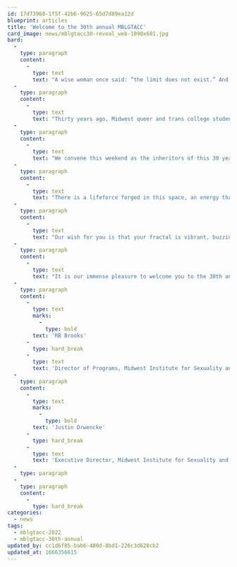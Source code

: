```yaml
---
id: 17d73968-1f5f-42b6-9625-65d7d89ea12d
blueprint: articles
title: 'Welcome to the 30th annual MBLGTACC'
card_image: news/mblgtacc30-reveal_web-1090x681.jpg
bard:
  -
    type: paragraph
    content:
      -
        type: text
        text: "A wise woman once said: “the limit does not exist.” And while that particular statement was about a complex equation only the math gays would understand,\_ we can confidently extend this sentiment to describe queer and trans communities.\_"
  -
    type: paragraph
    content:
      -
        type: text
        text: "Thirty years ago, Midwest queer and trans college students found common ground in their shared feelings of detachment from other LGBTQ+ students and being overlooked by national rights initiatives and political progress.\_ In response, they established what has become the largest and longest-running LGBTQ+ college conference in the country.\_"
  -
    type: paragraph
    content:
      -
        type: text
        text: "We convene this weekend as the inheritors of this 30 year legacy, landmark, and gift. As dynamic individuals, friends, co-conspirators, and kin. We come together in this space to generate new knowledge and understanding, to share vital skills and resources, and to co-create expansive new futures that build upon what’s been planted before us.\_"
  -
    type: paragraph
    content:
      -
        type: text
        text: "There is a lifeforce forged in this space, an energy that emerges from the combined connectivity, empowerment, and community present here. As attendees and participants, you carry home with you fractals of this lifeforce and embed them in your organizations, campuses, sacred spaces, activisms, and beyond.\_"
  -
    type: paragraph
    content:
      -
        type: text
        text: "Our wish for you is that your fractal is vibrant, buzzing with abundant possibility, shimmering, and satiating.\_ We hope you obtain the tools and guidance you need to make the next push toward change and to grow in the direction you desire.\_"
  -
    type: paragraph
    content:
      -
        type: text
        text: "It is our immense pleasure to welcome you to the 30th annual Midwest Bisexual Lesbian Gay Transgender Asexual College Conference and to provide you with a piece of Midwest queer and trans history to call your own.\_"
  -
    type: paragraph
    content:
      -
        type: text
        marks:
          -
            type: bold
        text: 'RB Brooks'
      -
        type: hard_break
      -
        type: text
        text: 'Director of Programs, Midwest Institute for Sexuality and Gender Diversity'
  -
    type: paragraph
    content:
      -
        type: text
        marks:
          -
            type: bold
        text: 'Justin Drwencke'
      -
        type: hard_break
      -
        type: text
        text: 'Executive Director, Midwest Institute for Sexuality and Gender Diversity'
  -
    type: paragraph
  -
    type: paragraph
    content:
      -
        type: hard_break
categories:
  - news
tags:
  - mblgtacc-2022
  - mblgtacc-30th-annual
updated_by: cc1d6f85-bab6-480d-8bd1-226c3d628cb2
updated_at: 1666356615
---
```


